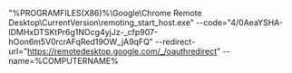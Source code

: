 "%PROGRAMFILES(X86)%\Google\Chrome Remote Desktop\CurrentVersion\remoting_start_host.exe" --code="4/0AeaYSHA-lDMHxDTSKtPr6g1NOcg4yjJz-_cfp907-hOon6m5V0rcrAFqRed19OW_jA9qFQ" --redirect-url="https://remotedesktop.google.com/_/oauthredirect" --name=%COMPUTERNAME%
